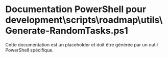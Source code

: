 # Documentation PowerShell pour development\scripts\roadmap\utils\Generate-RandomTasks.ps1

Cette documentation est un placeholder et doit être générée par un outil PowerShell spécifique.
